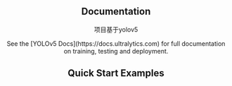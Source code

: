 <div align="center">





## <div align="center">Documentation</div>

<p>项目基于yolov5</p>
See the [YOLOv5 Docs](https://docs.ultralytics.com) for full documentation on training, testing and deployment.

## <div align="center">Quick Start Examples</div>
